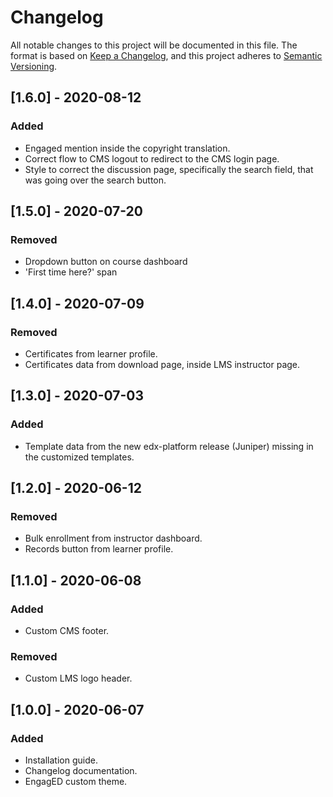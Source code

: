 # Changelog
All notable changes to this project will be documented in this file.
The format is based on [Keep a Changelog](https://keepachangelog.com/en/1.0.0/), and this project adheres to [Semantic Versioning](https://semver.org/spec/v2.0.0.html).

## [1.6.0] - 2020-08-12
### Added
- Engaged mention inside the copyright translation.
- Correct flow to CMS logout to redirect to the CMS login page.
- Style to correct the discussion page, specifically the search field, that was going over the search button.

## [1.5.0] - 2020-07-20
### Removed
- Dropdown button on course dashboard
- 'First time here?' span

## [1.4.0] - 2020-07-09
### Removed
- Certificates from learner profile.
- Certificates data from download page, inside LMS instructor page.

## [1.3.0] - 2020-07-03
### Added
- Template data from the new edx-platform release (Juniper) missing in the customized templates.

## [1.2.0] - 2020-06-12
### Removed
- Bulk enrollment from instructor dashboard.
- Records button from learner profile.

## [1.1.0] - 2020-06-08
### Added
- Custom CMS footer.

### Removed
- Custom LMS logo header.

## [1.0.0] - 2020-06-07
### Added
- Installation guide.
- Changelog documentation.
- EngagED custom theme.